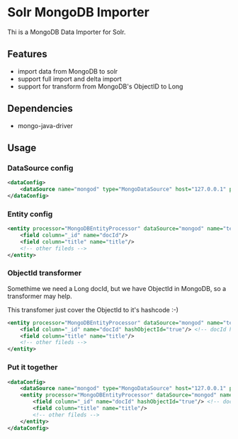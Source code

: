 # Solr MongoDB Importer
Thi is a MongoDB Data Importer for Solr.

## Features
* import data from MongoDB to solr
* support full import and delta import 
* support for transform from MongoDB's ObjectID to Long

## Dependencies
* mongo-java-driver

## Usage

### DataSource config
```xml
<dataConfig>
	<dataSource name="mongod" type="MongoDataSource" host="127.0.0.1" port="27017" database="example" />
</dataConfig>
```

### Entity config
```xml
<entity processor="MongoDBEntityProcessor" dataSource="mongod" name="test" collection="coll">
	<field column="_id" name="docId"/>
	<field column="title" name="title"/>
	<!-- other fileds -->
</entity>
```

### ObjectId transformer
Somethime we need a Long docId, but we have ObjectId in MongoDB, so a transformer may help.

This transfomer just cover the ObjectId to it's hashcode :-)

```xml
<entity processor="MongoDBEntityProcessor" dataSource="mongod" name="test" collection="coll">
	<field column="_id" name="docId" hashObjectId="true"/> <!-- docId has long type-->
	<field column="title" name="title"/>
	<!-- other fileds -->
</entity>
```

### Put it together
```xml
<dataConfig>
	<dataSource name="mongod" type="MongoDataSource" host="127.0.0.1" port="27017" database="example" />
	<entity processor="MongoDBEntityProcessor" dataSource="mongod" name="test" collection="coll">
		<field column="_id" name="docId" hashObjectId="true"/> <!-- docId has long type-->
		<field column="title" name="title"/>
		<!-- other fileds -->
	</entity>
</dataConfig>
```

